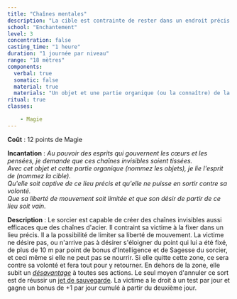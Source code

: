```yaml
---
title: "Chaînes mentales"
description: "La cible est contrainte de rester dans un endroit précis."
school: "Enchantement"
level: 3
concentration: false
casting_time: "1 heure"
duration: "1 journée par niveau"
range: "18 mètres"
components:
  verbal: true
  somatic: false
  material: true
  materials: "Un objet et une partie organique (ou la connaître) de la victime"
ritual: true
classes:

    - Magie
---
```

**Coût** : 12 points de Magie  

**Incantation** : *Au pouvoir des esprits qui gouvernent les cœurs et les pensées, je demande que ces chaînes invisibles soient tissées.*     
*Avec cet objet et cette partie organique (nommez les objets), je lie l'esprit de (nommez la cible).*     
*Qu'elle soit captive de ce lieu précis et qu'elle ne puisse en sortir contre sa volonté.*     
*Que sa liberté de mouvement soit limitée et que son désir de partir de ce lieu soit vain.* 

**Description** : Le sorcier est capable de créer des chaînes invisibles aussi efficaces que des chaînes d'acier. Il contraint sa victime à la fixer dans un lieu précis. Il a la possibilité de limiter sa liberté de mouvement. La victime ne désire pas, ou n'arrive pas à désirer s'éloigner du point qui lui a été fixé, de plus de 10 m par point de bonus d'Intelligence et de Sagesse du sorcier, et ceci même si elle ne peut pas se nourrir. Si elle quitte cette zone, ce sera contre sa volonté et fera tout pour y retourner. En dehors de la zone, elle
subit un [_désavantage_](/utiliser-les-caracteristiques/#avantage-et-desavantage) à toutes ses actions. Le seul moyen d'annuler ce sort est de réussir un [jet de sauvegarde](/utiliser-les-caracteristiques/#jets-de-sauvegarde). La victime a le droit à un test par jour et gagne un bonus de +1 par jour cumulé à partir du deuxième jour.   
